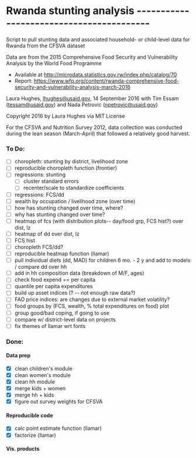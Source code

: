 # Rwanda stunting analysis -----------------------------------------
Script to pull stunting data and associated household- or child-level data for Rwanda from the CFSVA dataset

Data are from the 2015 Comprehensive Food Security and Vulnerability Analysis by the World Food Programme
* Available at http://microdata.statistics.gov.rw/index.php/catalog/70
* Report: https://www.wfp.org/content/rwanda-comprehensive-food-security-and-vulnerability-analysis-march-2016

Laura Hughes, lhughes@usaid.gov, 14 September 2016
with Tim Essam (tessam@usaid.gov) and Nada Petrovic (npetrovic@usaid.gov)

Copyright 2016 by Laura Hughes via MIT License

For the CFSVA and Nutrition Survey 2012, data collection was conducted during the lean season
(March-April) that followed a relatively good harvest. 

### To Do:
- [ ] choropleth: stunting by district, livelihood zone
- [ ] reproducible choropleth function (frontier)
- [ ] regressions: stunting
    - [ ] cluster standard errors
    - [ ] recenter/scale to standardize coefficients
- [ ] regressions: FCS/dd
- [ ] wealth by occupation / livelihood zone (over time)
- [ ] how has stunting changed over time, where?
- [ ] why has stunting changed over time?
- [ ] heatmap of fcs (with distribution plots-- day/food grp, FCS hist?) over dist, lz
- [ ] heatmap of dd over dist, lz
- [ ] FCS hist
- [ ] choropleth FCS/dd?
- [ ] reproducible heatmap function (llamar)
- [ ] pull individual diets (dd, MAD) for children 6 mo. - 2 y and add to models / compare dd over hh
- [ ] add in hh composition data (breakdown of M/F, ages)
- [ ] check food expend == per capita
- [ ] quantile per capita expenditures
- [ ] build up asset indices (? -- not enough raw data?)
- [ ] FAO price indices: are changes due to external market volatility?
- [ ] food groups by (FCS, wealth, % total expenditures on food) plot
- [ ] group good/bad coping, if going to use
- [ ] compare w/ district-level data on projects
- [ ] fix themes of llamar wrt fonts

### Done:

#### Data prep
- [x] clean children's module
- [x] clean women's module
- [x] clean hh module
- [x] merge kids + women
- [x] merge hh + kids
- [x] figure out survey weights for CFSVA

#### Reproducible code
- [x] calc point estimate function (llamar)
- [x] factorize (llamar)

#### Vis. products

